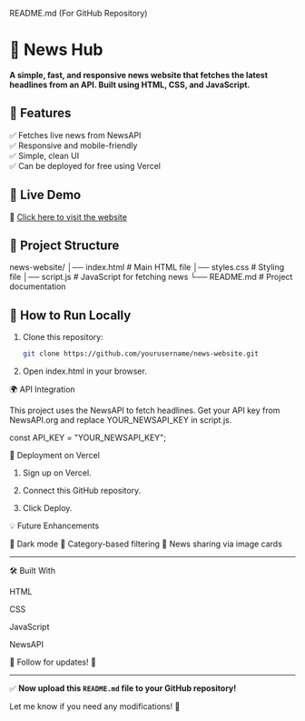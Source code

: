  README.md (For GitHub Repository)

# 📰 News Hub  

**A simple, fast, and responsive news website that fetches the latest headlines from an API. Built using HTML, CSS, and JavaScript.**  

## 🌟 Features  
✅ Fetches live news from NewsAPI  
✅ Responsive and mobile-friendly  
✅ Simple, clean UI  
✅ Can be deployed for free using Vercel  

## 🚀 Live Demo  
🔗 [Click here to visit the website](https://news-hub.vercel.app)  

## 📂 Project Structure

news-website/ │── index.html      # Main HTML file │── styles.css      # Styling file │── script.js       # JavaScript for fetching news └── README.md       # Project documentation

## 🔧 How to Run Locally  
1. Clone this repository:  
   ```sh
   git clone https://github.com/yourusername/news-website.git

2. Open index.html in your browser.



🌍 API Integration

This project uses the NewsAPI to fetch headlines. Get your API key from NewsAPI.org and replace YOUR_NEWSAPI_KEY in script.js.

const API_KEY = "YOUR_NEWSAPI_KEY";

📢 Deployment on Vercel

1. Sign up on Vercel.


2. Connect this GitHub repository.


3. Click Deploy.



💡 Future Enhancements

🔹 Dark mode
🔹 Category-based filtering
🔹 News sharing via image cards


---

🛠 Built With

HTML

CSS

JavaScript

NewsAPI


🔗 Follow for updates! 🚀

---

✅ **Now upload this `README.md` file to your GitHub repository!**  

Let me know if you need any modifications! 🚀
